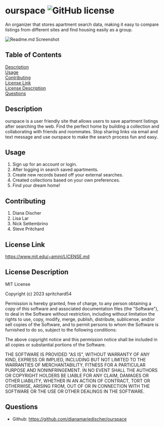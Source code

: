 # ourspace ![GitHub license](https://img.shields.io/badge/license-MIT-blue.svg)
An organizer that stores apartment search data, making it easy to compare listings from different sites and find housing easily as a group.

![Readme.md Screenshot](./public/images/Screenshot%202024-01-15%20at%207.37.26 PM.png)

## Table of Contents
[Description](#description)<br>
[Usage](#usage)<br>
[Contributing](#contributing)<br>
[License Link](#license-link)<br>
[License Description](#license-description)<br>
[Questions](#questions)

## Description
ourspace is a user friendly site that allows users to save apartment listings after searching the web. Find the perfect home by building a collection and collaborating with friends and roommates. Stop sharing links via email and text message and use ourspace to make the search process fun and easy.  

## Usage 
1. Sign up for an account or login.
2. After logging in search saved apartments.
3. Create new records based off your external searches.
4. Created collections based on your own preferences.
5. Find your dream home!
    
## Contributing 
1. Diana Discher
2. Lisa Lar
3. Nick Settembrino
4. Steve Pritchard

## License Link
https://www.mit.edu/~amini/LICENSE.md

## License Description
MIT License

Copyright (c) 2023 spritchard54

Permission is hereby granted, free of charge, to any person obtaining a copy
of this software and associated documentation files (the "Software"), to deal
in the Software without restriction, including without limitation the rights
to use, copy, modify, merge, publish, distribute, sublicense, and/or sell
copies of the Software, and to permit persons to whom the Software is
furnished to do so, subject to the following conditions:

The above copyright notice and this permission notice shall be included in all
copies or substantial portions of the Software.

THE SOFTWARE IS PROVIDED "AS IS", WITHOUT WARRANTY OF ANY KIND, EXPRESS OR
IMPLIED, INCLUDING BUT NOT LIMITED TO THE WARRANTIES OF MERCHANTABILITY,
FITNESS FOR A PARTICULAR PURPOSE AND NONINFRINGEMENT. IN NO EVENT SHALL THE
AUTHORS OR COPYRIGHT HOLDERS BE LIABLE FOR ANY CLAIM, DAMAGES OR OTHER
LIABILITY, WHETHER IN AN ACTION OF CONTRACT, TORT OR OTHERWISE, ARISING FROM,
OUT OF OR IN CONNECTION WITH THE SOFTWARE OR THE USE OR OTHER DEALINGS IN THE
SOFTWARE.
    
## Questions
- Github: https://github.com/dianamariedischer/ourspace
